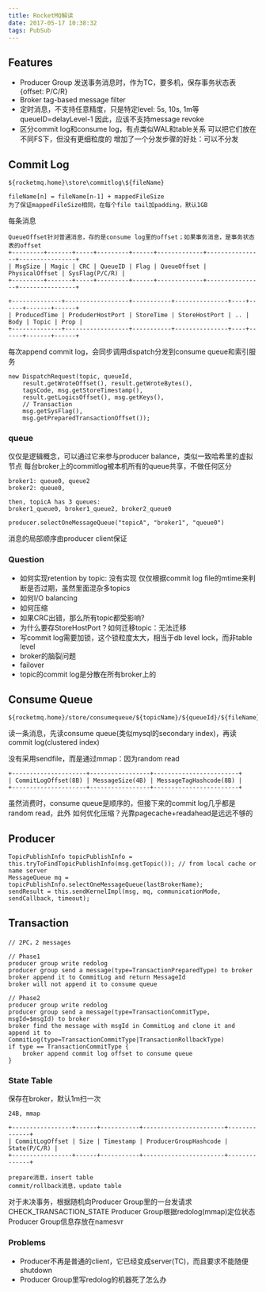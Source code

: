 ```yaml
---
title: RocketMQ解读
date: 2017-05-17 10:38:32
tags: PubSub
---
```


## Features

- Producer Group
  发送事务消息时，作为TC，要多机，保存事务状态表{offset: P/C/R}
- Broker tag-based message filter 
- 定时消息，不支持任意精度，只是特定level: 5s, 10s, 1m等 queueID=delayLevel-1
  因此，应该不支持message revoke
- 区分commit log和consume log，有点类似WAL和table关系
  可以把它们放在不同FS下，但没有更细粒度的
  增加了一个分发步骤的好处：可以不分发

## Commit Log

```
${rocketmq.home}\store\commitlog\${fileName}

fileName[n] = fileName[n-1] + mappedFileSize
为了保证mappedFileSize相同，在每个file tail加padding，默认1GB
```

每条消息
```
QueueOffset针对普通消息，存的是consume log里的offset；如果事务消息，是事务状态表的offset
+---------+-------+-----+---------+------+-------------+----------------+----------------+
| MsgSize | Magic | CRC | QueueID | Flag | QueueOffset | PhysicalOffset | SysFlag(P/C/R) |
+---------+-------+-----+---------+------+-------------+----------------+----------------+

+--------------+------------------+-----------+---------------+----+------+-------+------+
| ProducedTime | ProduderHostPort | StoreTime | StoreHostPort | .. | Body | Topic | Prop |
+--------------+------------------+-----------+---------------+----+------+-------+------+
```

每次append commit log，会同步调用dispatch分发到consume queue和索引服务
```
new DispatchRequest(topic, queueId, 
    result.getWroteOffset(), result.getWroteBytes(),
    tagsCode, msg.getStoreTimestamp(), 
    result.getLogicsOffset(), msg.getKeys(),
    // Transaction
    msg.getSysFlag(),
    msg.getPreparedTransactionOffset());
```

### queue

仅仅是逻辑概念，可以通过它来参与producer balance，类似一致哈希里的虚拟节点
每台broker上的commitlog被本机所有的queue共享，不做任何区分

```
broker1: queue0, queue2
broker2: queue0, 

then, topicA has 3 queues:
broker1_queue0, broker1_queue2, broker2_queue0

producer.selectOneMessageQueue("topicA", "broker1", "queue0")
```

消息的局部顺序由producer client保证

### Question

- 如何实现retention by topic: 没有实现
  仅仅根据commit log file的mtime来判断是否过期，虽然里面混杂多topics
- 如何I/O balancing
- 如何压缩
- 如果CRC出错，那么所有topic都受影响?
- 为什么要存StoreHostPort？如何迁移topic：无法迁移
- 写commit log需要加锁，这个锁粒度太大，相当于db level lock，而非table level
- broker的脑裂问题
- failover
- topic的commit log是分散在所有broker上的

## Consume Queue

```
${rocketmq.home}/store/consumequeue/${topicName}/${queueId}/${fileName}
```

读一条消息，先读consume queue(类似mysql的secondary index)，再读commit log(clustered index)

没有采用sendfile，而是通过mmap：因为random read

```
+---------------------+-----------------+------------------------+
| CommitLogOffset(8B) | MessageSize(4B) | MessageTagHashcode(8B) |
+---------------------+-----------------+------------------------+
```

虽然消费时，consume queue是顺序的，但接下来的commit log几乎都是random read，此外
如何优化压缩？光靠pagecache+readahead是远远不够的

## Producer

```
TopicPublishInfo topicPublishInfo = this.tryToFindTopicPublishInfo(msg.getTopic()); // from local cache or name server
MessageQueue mq = topicPublishInfo.selectOneMessageQueue(lastBrokerName);
sendResult = this.sendKernelImpl(msg, mq, communicationMode, sendCallback, timeout);
```

## Transaction

```
// 2PC，2 messages

// Phase1
producer group write redolog
producer group send a message(type=TransactionPreparedType) to broker
broker append it to CommitLog and return MessageId
broker will not append it to consume queue

// Phase2
producer group write redolog
producer group send a message(type=TransactionCommitType, msgId=$msgId) to broker
broker find the message with msgId in CommitLog and clone it and append it to CommitLog(type=TransactionCommitType|TransactionRollbackType)
if type == TransactionCommitType {
    broker append commit log offset to consume queue
}
```

### State Table

保存在broker，默认1m扫一次

```
24B, mmap

+-----------------+------+-----------+-----------------------+--------------+
| CommitLogOffset | Size | Timestamp | ProducerGroupHashcode | State(P/C/R) |
+-----------------+------+-----------+-----------------------+--------------+

prepare消息，insert table
commit/rollback消息，update table
```

对于未决事务，根据随机向Producer Group里的一台发请求CHECK_TRANSACTION_STATE
Producer Group根据redolog(mmap)定位状态
Producer Group信息存放在namesvr

### Problems

- Producer不再是普通的client，它已经变成server(TC)，而且要求不能随便shutdown
- Producer Group里写redolog的机器死了怎么办
